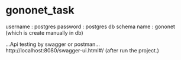 # gononet_task
username : postgres
password : postgres
db schema name : gononet   (which is create manually in db)


 ...Api testing by swagger or postman...  
http://localhost:8080/swagger-ui.html#/   (after run the project.)
